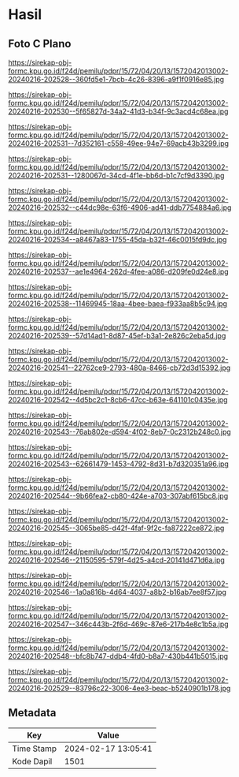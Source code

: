 # Hasil

## Foto C Plano

https://sirekap-obj-formc.kpu.go.id/f24d/pemilu/pdpr/15/72/04/20/13/1572042013002-20240216-202528--360fd5e1-7bcb-4c26-8396-a9f1f0916e85.jpg

https://sirekap-obj-formc.kpu.go.id/f24d/pemilu/pdpr/15/72/04/20/13/1572042013002-20240216-202530--5f65827d-34a2-41d3-b34f-9c3acd4c68ea.jpg

https://sirekap-obj-formc.kpu.go.id/f24d/pemilu/pdpr/15/72/04/20/13/1572042013002-20240216-202531--7d352161-c558-49ee-94e7-69acb43b3299.jpg

https://sirekap-obj-formc.kpu.go.id/f24d/pemilu/pdpr/15/72/04/20/13/1572042013002-20240216-202531--1280067d-34cd-4f1e-bb6d-b1c7cf9d3390.jpg

https://sirekap-obj-formc.kpu.go.id/f24d/pemilu/pdpr/15/72/04/20/13/1572042013002-20240216-202532--c44dc98e-63f6-4906-ad41-ddb7754884a6.jpg

https://sirekap-obj-formc.kpu.go.id/f24d/pemilu/pdpr/15/72/04/20/13/1572042013002-20240216-202534--a8467a83-1755-45da-b32f-46c0015fd9dc.jpg

https://sirekap-obj-formc.kpu.go.id/f24d/pemilu/pdpr/15/72/04/20/13/1572042013002-20240216-202537--ae1e4964-262d-4fee-a086-d209fe0d24e8.jpg

https://sirekap-obj-formc.kpu.go.id/f24d/pemilu/pdpr/15/72/04/20/13/1572042013002-20240216-202538--11469945-18aa-4bee-baea-f933aa8b5c94.jpg

https://sirekap-obj-formc.kpu.go.id/f24d/pemilu/pdpr/15/72/04/20/13/1572042013002-20240216-202539--57d14ad1-8d87-45ef-b3a1-2e826c2eba5d.jpg

https://sirekap-obj-formc.kpu.go.id/f24d/pemilu/pdpr/15/72/04/20/13/1572042013002-20240216-202541--22762ce9-2793-480a-8466-cb72d3d15392.jpg

https://sirekap-obj-formc.kpu.go.id/f24d/pemilu/pdpr/15/72/04/20/13/1572042013002-20240216-202542--4d5bc2c1-8cb6-47cc-b63e-641101c0435e.jpg

https://sirekap-obj-formc.kpu.go.id/f24d/pemilu/pdpr/15/72/04/20/13/1572042013002-20240216-202543--76ab802e-d594-4f02-8eb7-0c2312b248c0.jpg

https://sirekap-obj-formc.kpu.go.id/f24d/pemilu/pdpr/15/72/04/20/13/1572042013002-20240216-202543--62661479-1453-4792-8d31-b7d320351a96.jpg

https://sirekap-obj-formc.kpu.go.id/f24d/pemilu/pdpr/15/72/04/20/13/1572042013002-20240216-202544--9b66fea2-cb80-424e-a703-307abf615bc8.jpg

https://sirekap-obj-formc.kpu.go.id/f24d/pemilu/pdpr/15/72/04/20/13/1572042013002-20240216-202545--3065be85-d42f-4faf-9f2c-fa87222ce872.jpg

https://sirekap-obj-formc.kpu.go.id/f24d/pemilu/pdpr/15/72/04/20/13/1572042013002-20240216-202546--21150595-579f-4d25-a4cd-20141d471d6a.jpg

https://sirekap-obj-formc.kpu.go.id/f24d/pemilu/pdpr/15/72/04/20/13/1572042013002-20240216-202546--1a0a816b-4d64-4037-a8b2-b16ab7ee8f57.jpg

https://sirekap-obj-formc.kpu.go.id/f24d/pemilu/pdpr/15/72/04/20/13/1572042013002-20240216-202547--346c443b-2f6d-469c-87e6-217b4e8c1b5a.jpg

https://sirekap-obj-formc.kpu.go.id/f24d/pemilu/pdpr/15/72/04/20/13/1572042013002-20240216-202548--bfc8b747-ddb4-4fd0-b8a7-430b441b5015.jpg

https://sirekap-obj-formc.kpu.go.id/f24d/pemilu/pdpr/15/72/04/20/13/1572042013002-20240216-202529--83796c22-3006-4ee3-beac-b5240901b178.jpg


## Metadata

| Key        | Value               |
| ---------- | ------------------- |
| Time Stamp | 2024-02-17 13:05:41 |
| Kode Dapil | 1501                |



